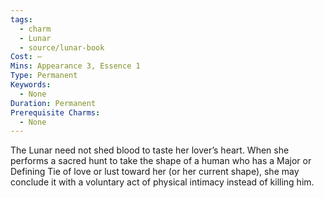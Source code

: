 ```yaml
---
tags:
  - charm
  - Lunar
  - source/lunar-book
Cost: —
Mins: Appearance 3, Essence 1
Type: Permanent
Keywords:
  - None
Duration: Permanent
Prerequisite Charms:
  - None
---
```

The Lunar need not shed blood to taste her lover’s heart. When she performs a sacred hunt to take the shape of a human who has a Major or Defining Tie of love or lust toward her (or her current shape), she may conclude it with a voluntary act of physical intimacy instead of killing him.